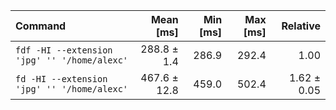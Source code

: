 | Command | Mean [ms] | Min [ms] | Max [ms] | Relative |
|:---|---:|---:|---:|---:|
| `fdf -HI --extension 'jpg' '' '/home/alexc'` | 288.8 ± 1.4 | 286.9 | 292.4 | 1.00 |
| `fd -HI --extension 'jpg' '' '/home/alexc'` | 467.6 ± 12.8 | 459.0 | 502.4 | 1.62 ± 0.05 |
